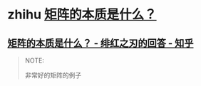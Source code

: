 # zhihu [矩阵的本质是什么？](https://www.zhihu.com/question/22047061/answer/2968758635)

## [矩阵的本质是什么？ - 绯红之刃的回答 - 知乎](https://www.zhihu.com/question/22047061/answer/2968758635) 

> NOTE:
>
> 非常好的矩阵的例子

